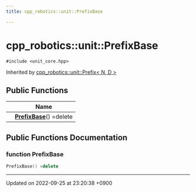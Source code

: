 ```yaml
---
title: cpp_robotics::unit::PrefixBase

---
```


# cpp_robotics::unit::PrefixBase






`#include <unit_core.hpp>`

Inherited by [cpp_robotics::unit::Prefix< N, D >](/cpp_robotics/doxybook/Classes/structcpp__robotics_1_1unit_1_1Prefix/)

## Public Functions

|                | Name           |
| -------------- | -------------- |
| | **[PrefixBase](/cpp_robotics/doxybook/Classes/structcpp__robotics_1_1unit_1_1PrefixBase/#function-prefixbase)**() =delete |

## Public Functions Documentation

### function PrefixBase

```cpp
PrefixBase() =delete
```


-------------------------------

Updated on 2022-09-25 at 23:20:38 +0900